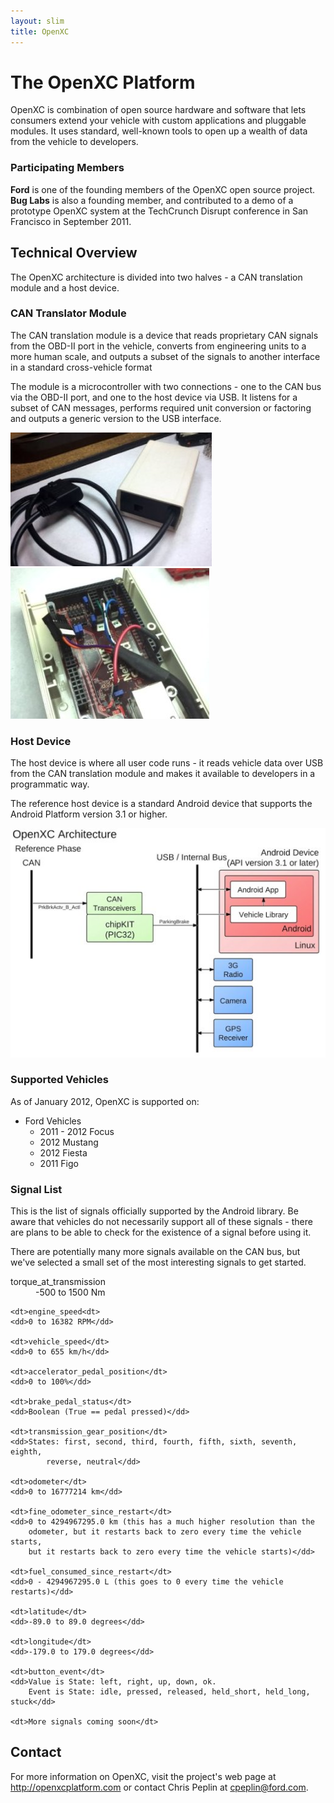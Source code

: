 ```yaml
---
layout: slim
title: OpenXC
---
```


# The OpenXC Platform

OpenXC is combination of open source hardware and software that lets consumers
extend your vehicle with custom applications and pluggable modules. It uses
standard, well-known tools to open up a wealth of data from the vehicle to
developers.

### Participating Members

**Ford** is one of the founding members of the OpenXC open source project. **Bug
Labs** is also a founding member, and contributed to a demo of a prototype
OpenXC system at the TechCrunch Disrupt conference in San Francisco in September
2011.

## Technical Overview

The OpenXC architecture is divided into two halves - a CAN translation module
and a host device.

### CAN Translator Module

The CAN translation module is a device that reads proprietary CAN signals from
the OBD-II port in the vehicle, converts from engineering units to a more human
scale, and outputs a subset of the signals to another interface in a standard
cross-vehicle format

The module is a microcontroller with two connections - one to the CAN bus via
the OBD-II port, and one to the host device via USB. It listens for a subset
of CAN messages, performs required unit conversion or factoring and outputs a
generic version to the USB interface.

![Completed CAN translator](/images/assembly/openxc-assembly-19-smaller.jpg)
![Completed CAN translator](/images/assembly/openxc-assembly-17-smaller.jpg)

### Host Device

The host device is where all user code runs - it reads vehicle data over USB
from the CAN translation module and makes it available to developers in a
programmatic way.

The reference host device is a standard Android device that supports the Android
Platform version 3.1 or higher.

![OpenXC Architecture Diagram](/images/openxc-architecture-smaller.jpeg)

### Supported Vehicles

As of January 2012, OpenXC is supported on:

* Ford Vehicles
    * 2011 - 2012 Focus
    * 2012 Mustang
    * 2012 Fiesta
    * 2011 Figo

### Signal List

This is the list of signals officially supported by the Android library. Be
aware that vehicles do not necessarily support all of these signals - there are
plans to be able to check for the existence of a signal before using it.

There are potentially many more signals available on the CAN bus, but we've
selected a small set of the most interesting signals to get started.

<dl>
    <dt>torque_at_transmission</dt>
    <dd>-500 to 1500 Nm</dd>

    <dt>engine_speed<dt>
    <dd>0 to 16382 RPM</dd>

    <dt>vehicle_speed</dt>
    <dd>0 to 655 km/h</dd>

    <dt>accelerator_pedal_position</dt>
    <dd>0 to 100%</dd>

    <dt>brake_pedal_status</dt>
    <dd>Boolean (True == pedal pressed)</dd>

    <dt>transmission_gear_position</dt>
    <dd>States: first, second, third, fourth, fifth, sixth, seventh, eighth,
            reverse, neutral</dd>

    <dt>odometer</dt>
    <dd>0 to 16777214 km</dd>

    <dt>fine_odometer_since_restart</dt>
    <dd>0 to 4294967295.0 km (this has a much higher resolution than the
        odometer, but it restarts back to zero every time the vehicle starts,
        but it restarts back to zero every time the vehicle starts)</dd>

    <dt>fuel_consumed_since_restart</dt>
    <dd>0 - 4294967295.0 L (this goes to 0 every time the vehicle restarts)</dd>

    <dt>latitude</dt>
    <dd>-89.0 to 89.0 degrees</dd>

    <dt>longitude</dt>
    <dd>-179.0 to 179.0 degrees</dd>

    <dt>button_event</dt>
    <dd>Value is State: left, right, up, down, ok.
        Event is State: idle, pressed, released, held_short, held_long, stuck</dd>

    <dt>More signals coming soon</dt>
</dl>

## Contact

For more information on OpenXC, visit the project's web page at
http://openxcplatform.com or contact Chris Peplin at cpeplin@ford.com.
